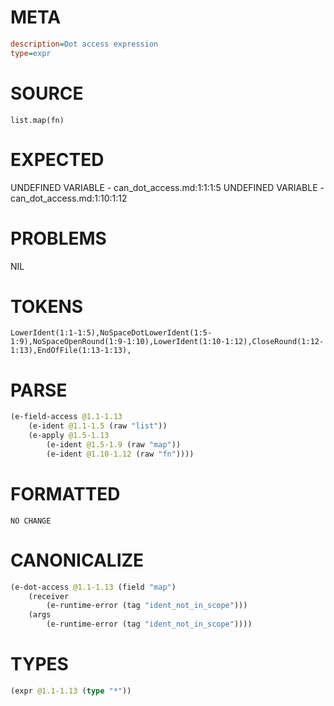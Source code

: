 # META
~~~ini
description=Dot access expression
type=expr
~~~
# SOURCE
~~~roc
list.map(fn)
~~~
# EXPECTED
UNDEFINED VARIABLE - can_dot_access.md:1:1:1:5
UNDEFINED VARIABLE - can_dot_access.md:1:10:1:12
# PROBLEMS
NIL
# TOKENS
~~~zig
LowerIdent(1:1-1:5),NoSpaceDotLowerIdent(1:5-1:9),NoSpaceOpenRound(1:9-1:10),LowerIdent(1:10-1:12),CloseRound(1:12-1:13),EndOfFile(1:13-1:13),
~~~
# PARSE
~~~clojure
(e-field-access @1.1-1.13
	(e-ident @1.1-1.5 (raw "list"))
	(e-apply @1.5-1.13
		(e-ident @1.5-1.9 (raw "map"))
		(e-ident @1.10-1.12 (raw "fn"))))
~~~
# FORMATTED
~~~roc
NO CHANGE
~~~
# CANONICALIZE
~~~clojure
(e-dot-access @1.1-1.13 (field "map")
	(receiver
		(e-runtime-error (tag "ident_not_in_scope")))
	(args
		(e-runtime-error (tag "ident_not_in_scope"))))
~~~
# TYPES
~~~clojure
(expr @1.1-1.13 (type "*"))
~~~
